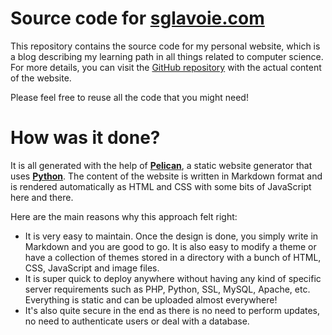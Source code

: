 # Source code for [sglavoie.com](https://www.sglavoie.com/)

This repository contains the source code for my personal website, which is a blog describing my learning path in all things related to computer science. For more details, you can visit the [GitHub repository](https://github.com/sglavoie/sglavoie.github.io) with the actual content of the website.

Please feel free to reuse all the code that you might need!

# How was it done?

It is all generated with the help of **[Pelican](https://github.com/getpelican/pelican)**, a static website generator that uses **[Python](https://www.python.org/)**. The content of the website is written in Markdown format and is rendered automatically as HTML and CSS with some bits of JavaScript here and there.

Here are the main reasons why this approach felt right:

-   It is very easy to maintain. Once the design is done, you simply write in Markdown and you are good to go. It is also easy to modify a theme or have a collection of themes stored in a directory with a bunch of HTML, CSS, JavaScript and image files.
-   It is super quick to deploy anywhere without having any kind of specific server requirements such as PHP, Python, SSL, MySQL, Apache, etc. Everything is static and can be uploaded almost everywhere!
-   It's also quite secure in the end as there is no need to perform updates, no need to authenticate users or deal with a database.
